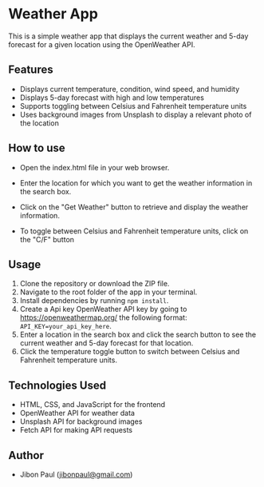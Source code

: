 # Weather App

This is a simple weather app that displays the current weather and 5-day forecast for a given location using the OpenWeather API.

## Features

- Displays current temperature, condition, wind speed, and humidity
- Displays 5-day forecast with high and low temperatures
- Supports toggling between Celsius and Fahrenheit temperature units
- Uses background images from Unsplash to display a relevant photo of the location

## How to use

- Open the index.html file in your web browser.

- Enter the location for which you want to get the weather information in the search box.

- Click on the "Get Weather" button to retrieve and display the weather information.

- To toggle between Celsius and Fahrenheit temperature units, click on the "C/F" button

## Usage

1. Clone the repository or download the ZIP file.
2. Navigate to the root folder of the app in your terminal.
3. Install dependencies by running `npm install`.
4. Create a Api key OpenWeather API key by going to https://openweathermap.org/  the following format: `API_KEY=your_api_key_here`.
5. Enter a location in the search box and click the search button to see the current weather and 5-day forecast for that location.
6. Click the temperature toggle button to switch between Celsius and Fahrenheit temperature units.

## Technologies Used

- HTML, CSS, and JavaScript for the frontend
- OpenWeather API for weather data
- Unsplash API for background images
- Fetch API for making API requests

## Author

- Jibon Paul (jibonpaul@gmail.com)
